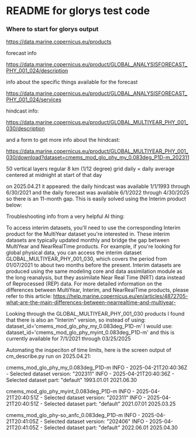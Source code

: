 # README for glorys test code

### Where to start for glorys output

https://data.marine.copernicus.eu/products

forecast info

https://data.marine.copernicus.eu/product/GLOBAL_ANALYSISFORECAST_PHY_001_024/description

info about the specific things available for the forecast

https://data.marine.copernicus.eu/product/GLOBAL_ANALYSISFORECAST_PHY_001_024/services

hindcast info:

https://data.marine.copernicus.eu/product/GLOBAL_MULTIYEAR_PHY_001_030/description

and a form to get more info about the hindcast:

https://data.marine.copernicus.eu/product/GLOBAL_MULTIYEAR_PHY_001_030/download?dataset=cmems_mod_glo_phy_my_0.083deg_P1D-m_202311

50 vertical layers
regular 8 km (1/12 degree) grid
daily = daily average centered at midnight at start of that day

on 2025.04.21 it appeared:
the daily hindcast was available 1/1/1993 through 6/30/2021
and the daily forecast was available 6/1/2022 through 4/30/2025
so there is an 11-month gap. This is easily solved using the Interim product below:

Troubleshooting info from a very helpful AI thing:

To access interim datasets, you'll need to use the corresponding Interim product for the MultiYear dataset you're interested in. These interim datasets are typically updated monthly and bridge the gap between MultiYear and NearRealTime products.
For example, if you're looking for global physical data, you can access the interim dataset GLOBAL_MULTIYEAR_PHY_001_030, which covers the period from 01/07/2021 to about two months before the present.
Interim datasets are produced using the same modeling core and data assimilation module as the long reanalysis, but they assimilate Near Real Time (NRT) data instead of Reprocessed (REP) data.
For more detailed information on the differences between MultiYear, Interim, and NearRealTime products, please refer to this article: https://help.marine.copernicus.eu/en/articles/4872705-what-are-the-main-differences-between-nearrealtime-and-multiyear-

Looking through the GLOBAL_MULTIYEAR_PHY_001_030 products I found that there is also an "Interim" version,
so instead of using:
dataset_id='cmems_mod_glo_phy_my_0.083deg_P1D-m'
I would use:
dataset_id='cmems_mod_glo_phy_myint_0.083deg_P1D-m'
and this is currently available for 7/1/2021 through 03/25/2025

Automating the inspeciton of time limits, here is the screen output of cm_describe.py
run on 2025.04.21:

cmems_mod_glo_phy_my_0.083deg_P1D-m
INFO - 2025-04-21T20:40:36Z - Selected dataset version: "202311"
INFO - 2025-04-21T20:40:36Z - Selected dataset part: "default"
1993.01.01
2021.06.30

cmems_mod_glo_phy_myint_0.083deg_P1D-m
INFO - 2025-04-21T20:40:51Z - Selected dataset version: "202311"
INFO - 2025-04-21T20:40:51Z - Selected dataset part: "default"
2021.07.01
2025.03.25

cmems_mod_glo_phy-so_anfc_0.083deg_P1D-m
INFO - 2025-04-21T20:41:05Z - Selected dataset version: "202406"
INFO - 2025-04-21T20:41:05Z - Selected dataset part: "default"
2022.06.01
2025.04.30